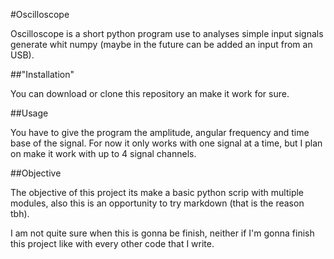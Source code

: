#Oscilloscope

Oscilloscope is a short python program use to analyses  simple input signals generate whit numpy (maybe in the future can be added an input from an USB).

##"Installation"

You can download or clone this repository an make it work for sure.

##Usage

You have to give the program the amplitude, angular frequency and time base of the signal. For now it only works with one signal at a time, but I plan on make it work with up to 4 signal channels.

##Objective

The objective of this project its make a basic python scrip with multiple modules, also this is an opportunity to try markdown (that is the reason tbh).

I am not quite sure when this is gonna be finish, neither if I'm gonna finish this project like with every other code that I write.

